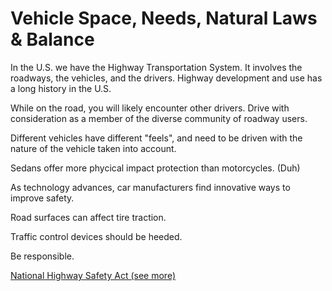 # Vehicle Space, Needs, Natural Laws & Balance

In the U.S. we have the Highway Transportation System. It involves the roadways, the vehicles, and the drivers. Highway development and use has a long history in the U.S. 

While on the road, you will likely encounter other drivers. Drive with consideration as a member of the diverse community of roadway users. 

Different vehicles have different "feels", and need to be driven with the nature of the vehicle taken into account.

Sedans offer more phycical impact protection than motorcycles. (Duh)

As technology advances, car manufacturers find innovative ways to improve safety. 

Road surfaces can affect tire traction. 

Traffic control devices should be heeded. 

Be responsible. 

[National Highway Safety Act (see more)](https://en.wikipedia.org/wiki/National_Traffic_and_Motor_Vehicle_Safety_Act)



